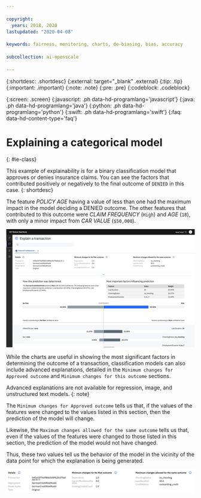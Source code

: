 ```yaml
---

copyright:
  years: 2018, 2020
lastupdated: "2020-04-08"

keywords: fairness, monitoring, charts, de-biasing, bias, accuracy

subcollection: ai-openscale

---
```


{:shortdesc: .shortdesc}
{:external: target="_blank" .external}
{:tip: .tip}
{:important: .important}
{:note: .note}
{:pre: .pre}
{:codeblock: .codeblock}

{:screen: .screen}
{:javascript: .ph data-hd-programlang='javascript'}
{:java: .ph data-hd-programlang='java'}
{:python: .ph data-hd-programlang='python'}
{:swift: .ph data-hd-programlang='swift'}
{:faq: data-hd-content-type='faq'}

# Explaining a categorical model
{: #ie-class}

This example of explainability is for a binary classification model that approves or denies insurance claims. You can see the factors that contributed positively or negatively to the final outcome of `DENIED` in this case.
{: shortdesc}

The feature *POLICY AGE* having a value of less than one had the maximum impact in the model deciding a DENIED outcome. The other features that contributed to this outcome were *CLAIM FREQUENCY* (`High`) and *AGE* (`18`), with only a minor impact from *CAR VALUE* (`$50,000`).

![Explainability binary classification displays with details about denied and approved claims](images/wos-insight-explain-binary.png)

While the charts are useful in showing the most significant factors in determining the outcome of a transaction, classification models can also include advanced explanations, detailed in the `Minimum changes for Approved outcome` and `Minimum changes for this outcome` sections.

Advanced explanations are not available for regression, image, and unstructured text models.
{: note}

The `Minimum changes for Approved outcome` tells us that, if the values of the features were changed to the values listed in this section, then the prediction of the model will change.

Likewise, the `Maximum changes allowed for the same outcome` tells us that, even if the values of the features were changed to those listed in this section, the prediction of the model would not have changed.

Thus, these two values tell us the behavior of the model in the vicinity of the data point for which the explanation is being generated.

![Explainability binary classification details with minimum changes that would be needed to change outcomes](images/wos-insight-explain-binary2.png)
